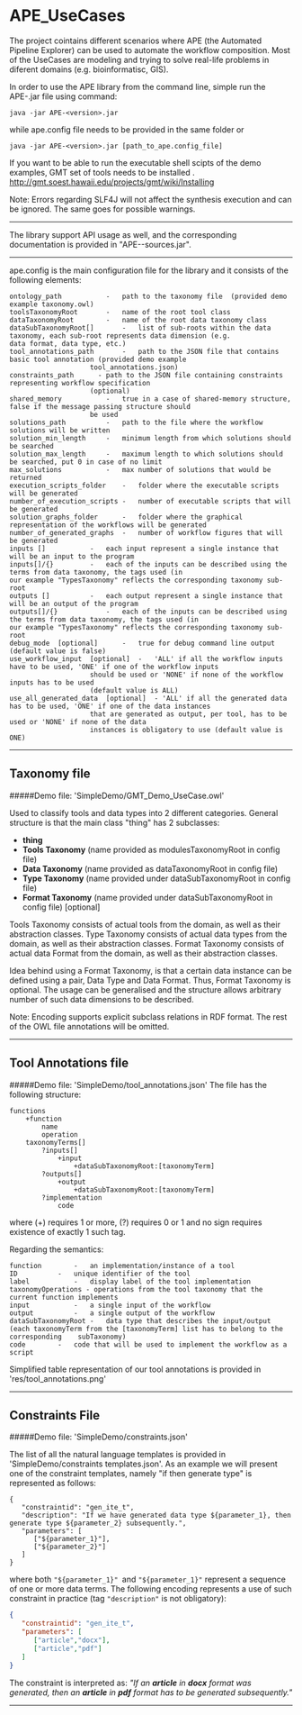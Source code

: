 
# APE_UseCases

The project cointains different scenarios where APE (the Automated Pipeline Explorer) can be used to automate the workflow composition. Most of the UseCases are modeling and trying to solve real-life problems in diferent domains (e.g. bioinformatisc, GIS).

In order to use the APE library from the command line, simple run the APE-<version>.jar file using command:

    java -jar APE-<version>.jar

while ape.config file needs to be provided in the same folder or 

    java -jar APE-<version>.jar [path_to_ape.config_file]

If you want to be able to run the executable shell scipts of the demo examples, GMT set of tools needs to be installed .
http://gmt.soest.hawaii.edu/projects/gmt/wiki/Installing

Note: 
Errors regarding SLF4J will not affect the synthesis execution and can be ignored. The same goes for possible warnings.
_______________________________________________________________________________________________________________________________________________

The library support API usage as well, and the corresponding documentation is provided in "APE-<version>-sources.jar".

_______________________________________________________________________________________________________________________________________________

ape.config is the main configuration file for the library and it consists of the following elements:

	ontology_path 			- 	path to the taxonomy file  (provided demo example taxonomy.owl)
	toolsTaxonomyRoot		-	name of the root tool class
	dataTaxonomyRoot		-	name of the root data taxonomy class
	dataSubTaxonomyRoot[]		-	list of sub-roots within the data taxonomy, each sub-root represents data dimension (e.g. 							data format, data type, etc.)
	tool_annotations_path		-	path to the JSON file that contains basic tool annotation (provided demo example
						tool_annotations.json)
	constraints_path	  -	path to the JSON file containing constraints representing workflow specification 
						(optional)
	shared_memory			-	true in a case of shared-memory structure, false if the message passing structure should 
 						be used
	solutions_path			-	path to the file where the workflow solutions will be written
	solution_min_length		-	minimum length from which solutions should be searched
	solution_max_length		-	maximum length to which solutions should be searched, put 0 in case of no limit
	max_solutions			-	max number of solutions that would be returned
	execution_scripts_folder	-	folder where the executable scripts will be generated
	number_of_execution_scripts	-	number of executable scripts that will be generated
	solution_graphs_folder		-	folder where the graphical representation of the workflows will be generated
	number_of_generated_graphs	-	number of workflow figures that will be generated
	inputs []			-	each input represent a single instance that will be an input to the program
	inputs[]/{}			-	each of the inputs can be described using the terms from data taxonomy, the tags used (in 							our example "TypesTaxonomy" reflects the corresponding taxonomy sub-root
	outputs	[]			-	each output represent a single instance that will be an output of the program
	outputs[]/{}			-	each of the inputs can be described using the terms from data taxonomy, the tags used (in 							our example "TypesTaxonomy" reflects the corresponding taxonomy sub-root
	debug_mode  [optional]		-	true for debug command line output (default value is false)
	use_workflow_input  [optional]	- 	'ALL' if all the workflow inputs have to be used, 'ONE' if one of the workflow inputs
						should be used or 'NONE' if none of the workflow inputs has to be used 
						(default value is ALL)
	use_all_generated_data  [optional]	- 'ALL' if all the generated data has to be used, 'ONE' if one of the data instances 
						that are generated as output, per tool, has to be used or 'NONE' if none of the data
						instances is obligatory to use (default value is ONE)
_______________________________________________________________________________________________________________________________________________


##  Taxonomy file

#####Demo file: 'SimpleDemo/GMT_Demo_UseCase.owl'

Used to classify tools and data types into 2 different categories. General structure is that the main class "thing" has 2 subclasses: 
- **thing**
- **Tools Taxonomy** (name provided as modulesTaxonomyRoot in config file)
- **Data Taxonomy** (name provided as dataTaxonomyRoot in config file)
-  **Type Taxonomy** (name provided under dataSubTaxonomyRoot in config file)
- **Format Taxonomy** (name provided under dataSubTaxonomyRoot in config file) [optional]

Tools Taxonomy consists of actual tools from the domain, as well as their abstraction classes.
Type Taxonomy consists of actual data types from the domain, as well as their abstraction classes.
Format Taxonomy consists of actual data Format from the domain, as well as their abstraction classes.

Idea behind using a Format Taxonomy, is that a certain data instance can be defined using a pair, Data Type and Data Format. Thus, Format Taxonomy is optional. The usage can be generalised and the structure allows arbitrary number of such data dimensions to be described.


Note:
Encoding supports explicit subclass relations in RDF format. The rest of the OWL file annotations will be omitted.


_______________________________________________________________________________________________________________________________________________

## Tool Annotations file

#####Demo file: 'SimpleDemo/tool_annotations.json'
The file has the following structure:

    functions
    	+function
    		name
    		operation
        taxonomyTerms[]
    		?inputs[]
    			+input
    				+dataSubTaxonomyRoot:[taxonomyTerm]
    		?outputs[]
    			+output
    				+dataSubTaxonomyRoot:[taxonomyTerm]
    		?implementation
    			code

where (+) requires 1 or more, (?) requires 0 or 1 and no sign requires existence of exactly 1 such tag.

Regarding the semantics:

    function		-	an implementation/instance of a tool
    ID			-	unique identifier of the tool
    label			-	display label of the tool implementation
    taxonomyOperations - operations from the tool taxonomy that the current function implements
    input			-	a single input of the workflow
    output			-	a single output of the workflow
    dataSubTaxonomyRoot	-	data type that describes the input/output (each taxonomyTerm from the [taxonomyTerm] list has to belong to the corresponding 	subTaxonomy)
    code		-	code that will be used to implement the workflow as a script

Simplified table representation of our tool annotations is provided in 'res/tool_annotations.png'
_______________________________________________________________________________________________________________________________________________

## Constraints File

#####Demo file: 'SimpleDemo/constraints.json'

The list of all the natural language templates is provided in 'SimpleDemo/constraints templates.json'. As an example we will present one of the constraint templates, namely "if then generate type" is represented as follows:

	{
	   "constraintid": "gen_ite_t",
	   "description": "If we have generated data type ${parameter_1}, then generate type ${parameter_2} subsequently.",
	   "parameters": [
		  ["${parameter_1}"],
		  ["${parameter_2}"]
	   ]
	}

where both `"${parameter_1}" `and `"${parameter_1}"` represent a sequence of one or more data terms. The following encoding represents a use of such constraint in practice (tag `"description"` is not obligatory):

```json
{
   "constraintid": "gen_ite_t",
   "parameters": [
      ["article","docx"],
      ["article","pdf"]
   ]
}
```
The constraint is interpreted as: 
*"If an **article** in **docx** format was generated, then an **article** in **pdf** format has to be generated subsequently."*

_______________________________________________________________________________________________________________________________________________
